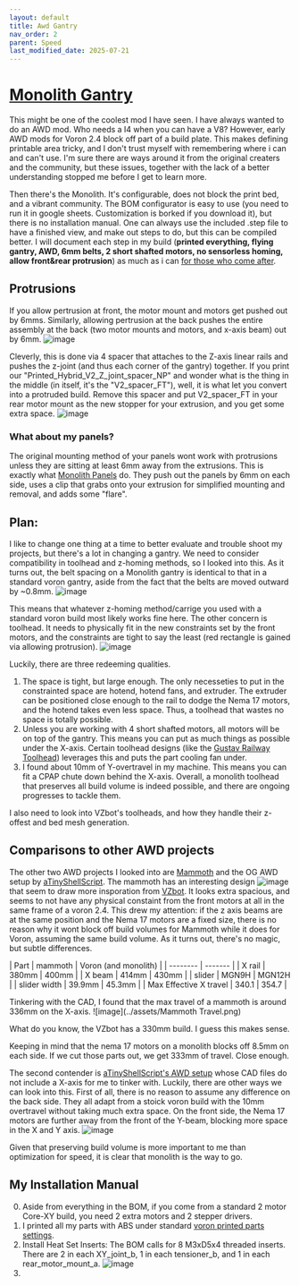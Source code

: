 ```yaml
---
layout: default
title: Awd Gantry
nav_order: 2
parent: Speed
last_modified_date: 2025-07-21
---
```


# [Monolith Gantry](https://github.com/CloakedWayne/Monolith_Gantry_V2-VT)

This might be one of the coolest mod I have seen. I have always wanted to do an AWD mod. Who needs a I4 when you can have a V8? However, early AWD mods for Voron 2.4 block off part of a build plate. This makes defining printable area tricky, and I don't trust myself with remembering where i can and can't use. I'm sure there are ways around it from the original creaters and the community, but these issues, together with the lack of a better understanding stopped me before I get to learn more. 

Then there's the Monolith. It's configurable, does not block the print bed, and a vibrant community. The BOM configurator is easy to use (you need to run it in google sheets. Customization is borked if you download it), but there is no installation manual. One can always use the included .step file to have a finished view, and make out steps to do, but this can be compiled better. I will document each step in my build (**printed everything, flying gantry, AWD, 6mm belts, 2 short shafted motors, no sensorless homing, allow front&rear protrusion**) as much as i can [for those who come after](https://www.youtube.com/watch?v=p00EF6_b5pI&list=RDp00EF6_b5pI&start_radio=1). 

## Protrusions
If you allow pertrusion at front, the motor mount and motors get pushed out by 6mms. Similarly, allowing pertrusion at the back pushes the entire assembly at the back (two motor mounts and motors, and x-axis beam) out by 6mm. 
![image](../assets/size.png)

Cleverly, this is done via 4 spacer that attaches to the Z-axis linear rails and pushes the z-joint (and thus each corner of the gantry) together. If you print our "Printed_Hybrid_V2_Z_joint_spacer_NP" and wonder what is the thing in the middle (in itself, it's the "V2_spacer_FT"), well, it is what let you convert into a protruded build. Remove this spacer and put V2_spacer_FT in your rear motor mount as the new stopper for your extrusion, and you get some extra space.
![image](../assets/spacer.png)

### What about my panels?
The original mounting method of your panels wont work with protrusions unless they are sitting at least 6mm away from the extrusions. This is exactly what [Monolith Panels](https://github.com/CloakedWayne/Monolith_Panels) do.  They push out the panels by 6mm on each side, uses a clip that grabs onto your extrusion for simplified mounting and removal, and adds some "flare". 

## Plan:
I like to change one thing at a time to better evaluate and trouble shoot my projects, but there's a lot in changing a gantry. We need to consider compatibility in toolhead and z-homing methods, so I looked into this. As it turns out, the belt spacing on a Monolith gantry is identical to that in a standard voron gantry, aside from the fact that the belts are moved outward by ~0.8mm. 
![image](../assets/GantryBeltCompare.png)

This means that whatever z-homing method/carrige you used with a standard voron build most likely works fine here. The other concern is toolhead. It needs to physically fit in the new constraints set by the front motors, and the constraints are tight to say the least (red rectangle is gained via allowing protrusion). 
![image](../assets/Constraints.jpg)

Luckily, there are three redeeming qualities. 
1. The space is tight, but large enough. The only necesseties to put in the constrainted space are hotend, hotend fans, and extruder. The extruder can be positioned close enough to the rail to dodge the Nema 17 motors, and the hotend takes even less space. Thus, a toolhead that wastes no space is totally possible.
2. Unless you are working with 4 short shafted motors, all motors will be on top of the gantry. This means you can put as much things as possible under the X-axis. Certain toolhead designs (like the [Gustav Railway Toolhead](https://github.com/RCI-Nicket/Gustav-Railway-Toolhead)) leverages this and puts the part cooling fan under. 
3. I found about 10mm of Y-overtravel in my machine. This means you can fit a CPAP chute down behind the X-axis. 
Overall, a monolith toolhead that preserves all build volume is indeed possible, and there are ongoing progresses to tackle them.

I also need to look into VZbot's toolheads, and how they handle their z-offest and bed mesh generation.

## Comparisons to other AWD projects
The other two AWD projects I looked into are [Mammoth](https://github.com/mammoth-3D/Mammoth-FDM-MODs) and the OG AWD setup by [aTinyShellScript](https://github.com/aTinyShellScript/v2.4_AWD). The mammoth has an interesting design
![image](../assets/Mammoth.png) that seem to draw more insporation from [VZbot](https://github.com/VzBoT3D/VzBoT-Vz330). It looks extra spacious, and seems to not have any physical constaint from the front motors at all in the same frame of a voron 2.4. This drew my attention: if the z axis beams are at the same position and the Nema 17 motors are a fixed size, there is no reason why it wont block off build volumes for Mammoth while it does for Voron, assuming the same build volume. As it turns out, there's no magic, but subtle differences. 

| Part | mammoth | Voron (and monolith) |
| -------- | ------- |
| X rail | 380mm | 400mm |
| X beam | 414mm | 430mm |
| slider | MGN9H | MGN12H |
| slider width | 39.9mm | 45.3mm |
| Max Effective X travel | 340.1 | 354.7 |

Tinkering with the CAD, I found that the max travel of a mammoth is around 336mm on the X-axis. 
![image](../assets/Mammoth Travel.png)

What do you know, the VZbot has a 330mm build. I guess this makes sense. 

Keeping in mind that the nema 17 motors on a monolith blocks off 8.5mm on each side. If we cut those parts out, we get 333mm of travel. Close enough. 

The second contender is [aTinyShellScript's AWD setup](https://github.com/aTinyShellScript/v2.4_AWD) whose CAD files do not include a X-axis for me to tinker with. Luckily, there are other ways we can look into this. First of all, there is no reason to assume any difference on the back side. They all adapt from a stoick voron build with the 10mm overtravel without taking much extra space. On the front side, the Nema 17 motors are further away from the front of the Y-beam, blocking more space in the X and Y axis.
![image](../assets/shellvsMono.jpg)

Given that preserving build volume is more important to me than optimization for speed, it is clear that monolith is the way to go.

## My Installation Manual
0. Aside from everything in the BOM, if you come from a standard 2 motor Core-XY build, you need 2 extra motors and 2 stepper drivers. 
1. I printed all my parts with ABS under standard [voron printed parts settings](https://docs.vorondesign.com/sourcing.html).
2. Install Heat Set Inserts: The BOM calls for 8 M3xD5x4 threaded inserts. There are 2 in each XY_joint_b, 1 in each tensioner_b, and 1 in each rear_motor_mount_a.
![image](../assets/inserts.jpg)
3. 